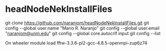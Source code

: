 # headNodeNekInstallFiles
git clone https://github.com/naranjom/headNodeNekInstallFiles.git
git config --global user.name "Mario R. Naranjo"
git config --global user.email "naranjom@unm.edu"
git config --global core.autocrlf input
git config --list

On wheeler
module load fftw-3.3.6-pl2-gcc-4.8.5-openmpi-zup6z74
